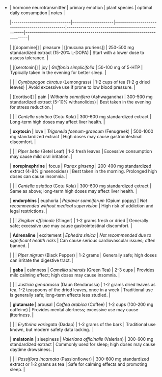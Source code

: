 - | hormone neurotransmitter | primary emotion | plant species                             | optimal daily consumption                       | notes                                                                 |
  
  |------------------------------|---------------------|-------------------------------------------------|----------------------------------------------------|---------------------------------------------------------------------------|
  
  | [[dopamine]]                 | pleasure            | [[mucuna pruriens]]                                | 250-500 mg standardized extract (15-20% L-DOPA)     | Start with a lower dose to assess tolerance.                              |
  
  | [[serotonin]]                | joy                 | *Griffonia simplicifolia*                        | 50-100 mg of 5-HTP                                  | Typically taken in the evening for better sleep.                          |
  
  |                              |                     | *Cymbopogon citratus* (Lemongrass)               | 1-2 cups of tea (1-2 g dried leaves)                | Avoid excessive use if prone to low blood pressure.                       |
  
  | [[cortisol]]                 | pain                | *Withania somnifera* (Ashwagandha)               | 300-500 mg standardized extract (5-10% withanolides) | Best taken in the evening for stress reduction.                           |
  
  |                              |                     | *Centella asiatica* (Gotu Kola)                 | 300-600 mg standardized extract                     | Long-term high doses may affect liver health.                             |
  
  | **oxytocin**                 | love                | *Trigonella foenum-graecum* (Fenugreek)          | 500-1000 mg standardized extract                    | High doses may cause gastrointestinal discomfort.                         |
  
  |                              |                     | *Piper betle* (Betel Leaf)                       | 1-2 fresh leaves                                    | Excessive consumption may cause mild oral irritation.                    |
  
  | **norepinephrine**           | focus               | *Panax ginseng*                                  | 200-400 mg standardized extract (4-8% ginsenosides) | Best taken in the morning. Prolonged high doses can cause insomnia.       |
  
  |                              |                     | *Centella asiatica* (Gotu Kola)                 | 300-600 mg standardized extract                     | Same as above; long-term high doses may affect liver health.              |
  
  | **endorphins**               | euphoria            | *Papaver somniferum* (Opium poppy)               | *Not recommended without medical supervision*       | High risk of addiction and legal restrictions.                            |
  
  |                              |                     | *Zingiber officinale* (Ginger)                  | 1-2 grams fresh or dried                            | Generally safe; excessive use may cause gastrointestinal discomfort.      |
  
  | **Adrenaline**               | excitement          | *Ephedra sinica*                                 | *Not recommended due to significant health risks*   | Can cause serious cardiovascular issues; often banned.                    |
  
  |                              |                     | *Piper nigrum* (Black Pepper)                    | 1-2 grams                                          | Generally safe; high doses can irritate the digestive tract.              |
  
  | **gaba**                     | calmness            | *Camellia sinensis* (Green Tea)                  | 2-3 cups                                           | Provides mild calming effect; high doses may cause insomnia.              |
  
  |                              |                     | *Justicia gendarussa* (Daun Gendarussa)          | 1-2 grams dried leaves as tea, 1-2 teaspoons of the dried leaves, once in a week                       | Traditional use is generally safe; long-term effects less studied.        |
  
  | **glutamate**                | arousal             | *Coffea arabica* (Coffee)                        | 1-2 cups (100-200 mg caffeine)                      | Provides mental alertness; excessive use may cause jitteriness.           |
  
  |                              |                     | *Erythrina variegata* (Dadap)                    | 1-2 grams of the bark          | Traditional use known, but modern safety data lacking.                    |
  
  | **melatonin**                | sleepiness          | *Valeriana officinalis* (Valerian)               | 300-600 mg standardized extract                     | Commonly used for sleep; high doses may cause daytime drowsiness.         |
  
  |                              |                     | *Passiflora incarnata* (Passionflower)           | 300-600 mg standardized extract or 1-2 grams as tea | Safe for calming effects and promoting sleep.                             |